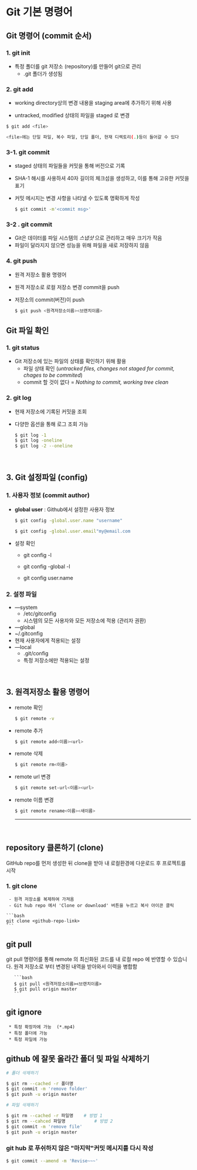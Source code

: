 # Git 기본 명령어


## Git 명령어 (commit 순서)


### 1. git init

* 특정 폴더를 git 저장소 (repository)를 만들어 git으로 관리
  * .git 폴더가 생성됨 


### 2. git add 

*  working directory상의 변경 내용을 staging area에 추가하기 위해 사용

  * untracked, modified 상태의 파일을 staged 로 변경

  ```bash
  $ git add <file>
  
  <file>에는 단일 파일, 복수 파일, 단일 폴더, 현재 디렉토리(.)등이 들어갈 수 있다
  ```

### 3-1.  git commit

* staged 상태의 파일들을 커밋을 통해 버전으로 기록

* SHA-1 해시를 사용하셔 40자 길이의 체크섬을 생성하고, 이를 통해 고유한 커밋을 표기

* 커밋 메시지는 변경 사항을 나타낼 수 있도록 명확하게 작성

  ```bash
  $ git commit -m'<commit msg>'
  ```

### 3-2 . git commit 

* Git은 데이터를 파일 시스템의 *스냅샷*  으로 관리하고 매우 크기가 작음
* 파일이 달라지지 않으면 성능을 위해 파일을 새로 저장하지 않음

### 4. git push 

* 원격 저장소 활용 명령어

* 원격 저장소로 로컬 저장소 변경 commit을 push 

* 저장소의 commit(버전)이 push

  ```bash
  $ git push <원격저장소이름><브랜치이름>
  ```


## Git 파일 확인 

### 1. git status

* Git 저장소에 있는 파일의 상태를 확인하기 위해 활용
  * 파일 상태 확인 (*untracked files, changes not staged for commit, chages to be commited*)
  * commit 할 것이 없다  = *Nothing to commit, working tree clean*

### 2. git log

* 현재 저장소에 기록된 커밋을 조회

* 다양한 옵션을 통해 로그 조회 가능 

  ```bash
  $ git log -1
  $ git log -oneline
  $ git log -2 --oneline
  ```
<br>

## 3. Git 설정파일 (config)

### 1. 사용자 정보 (commit author) 

* **global user** : Github에서 설정한 사용자 정보 

  ```bash
  $ git config -global.user.name "username"
  
  $ git config -global.user.email"my@email.com
  ```

* 설정 확인

  * git config -l

  * git config -global -l

  * git config user.name

    
### 2. 설정 파일 

* —system
  * /etc/gitconfig
  * 시스템의 모든 사용자와 모든 저장소에 적용 (관리자 권환)
*  —global
  * ~/.gitconfig
  * 현재 사용자에게 적용되는 설정
* —local
  * .git/config
  * 특정 저장소에만 적용되는 설정

<br>

## 3. 원격저장소 활용 명령어

* remote 확인 

  ```bash
  $ git remote -v
  ```

* remote 추가

  ```bash
  $ git remote add<이름><url>
  ```

* remote 삭제

  ```bash
  $ git remote rm<이름>
  ```

* remote url 변경

  ```bash
  $ git remote set-url<이름><url>
  ```

* remote 이름 변경

  ```bash
  $ git remote rename<이름><새이름>
  ```
  ___
  <br>
## repository 클론하기 (clone)
GitHub repo를 먼저 생성한 뒤 clone을 받아 내 로컬환경에 다운로드 후 프로젝트를 시작 

  ### 1. git clone

     - 원격 저장소를 복제하여 가져옴 
     - Git hub repo 에서 'Clone or download' 버튼을 누르고 복사 아이콘 클릭 
  
    ```bash
    git clone <github-repo-link>
    ```

## git pull
 git pull 명령어를 통해 remote 의 최신화된 코드를 내 로컬 repo 에 반영할 수 있습니다. 원격 저장소로 부터 변경된 내역을 받아와서 이력을 병합함

       ```bash
       $ git pull <원격저장소이름><브랜치이름>
       $ git pull origin master
       ```

## git ignore
     * 특정 확장자에 가능  (*.mp4)
     * 특정 폴더에 가능 
     * 특정 파일에 가능 



## github 에 잘못 올라간 폴더 및 파일 삭제하기 

```bash
# 폴더 삭제하기 

$ git rm --cached -r 폴더명 
$ git commit -m 'remove folder'
$ git push -u origin master
```

```bash
# 파일 삭제하기

$ git rm --cached -r 파일명 	# 방법 1
$ git rm --cahced 파일명			# 방법 2
$ git commit -m 'remove file'
$ git push -u origin master

```



### git hub 로 푸쉬하지 않은 "마지막"커밋 메시지를 다시 작성

```bash
$ git commit --amend -m 'Revise~~~'
```
